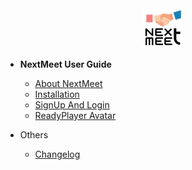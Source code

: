 
<center> <a href= "http://www.nextmeet.live"> <img src="./docs/images/logo.jpg" > </a> </center>

- **NextMeet User Guide**
     

  * [About NextMeet](./README.md)
  * [Installation](./docs/installation.md)
  * [SignUp And Login](./docs/signup.md)
  * [ReadyPlayer Avatar](./docs/Readyplayer.md)

- Others

  * [Changelog](./docs/changelog.md)
